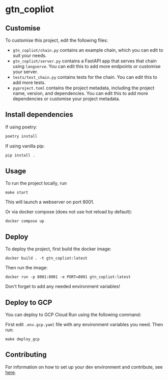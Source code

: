 # gtn_copliot

<!--- This is a LangChain project bootstrapped by [LangChain CLI](https://github.com/langchain-ai/langchain). --->

## Customise

To customise this project, edit the following files:

- `gtn_copliot/chain.py` contains an example chain, which you can edit to suit your needs.
- `gtn_copliot/server.py` contains a FastAPI app that serves that chain using `langserve`. You can edit this to add more endpoints or customise your server.
- `tests/test_chain.py` contains tests for the chain. You can edit this to add more tests.
- `pyproject.toml` contains the project metadata, including the project name, version, and dependencies. You can edit this to add more dependencies or customise your project metadata.

## Install dependencies

If using poetry:

```bash
poetry install
```

If using vanilla pip:

```bash
pip install .
```

## Usage

To run the project locally, run

```
make start
```

This will launch a webserver on port 8001.

Or via docker compose (does not use hot reload by default):

```
docker compose up
```

## Deploy

To deploy the project, first build the docker image:

```
docker build . -t gtn_copliot:latest
```

Then run the image:

```
docker run -p 8001:8001 -e PORT=8001 gtn_copliot:latest
```

Don't forget to add any needed environment variables!

## Deploy to GCP

You can deploy to GCP Cloud Run using the following command:

First edit `.env.gcp.yaml` file with any environment variables you need. Then run:

```
make deploy_gcp
```

## Contributing

For information on how to set up your dev environment and contribute, see [here](.github/CONTRIBUTING.md).
